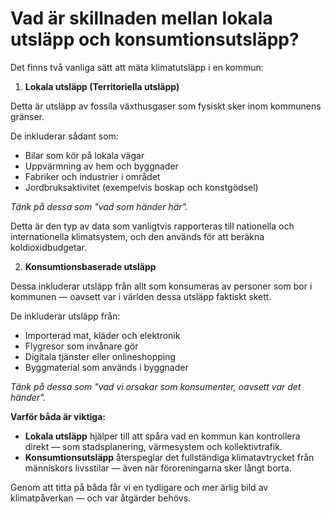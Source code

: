 # Vad är skillnaden mellan lokala utsläpp och konsumtionsutsläpp?

Det finns två vanliga sätt att mäta klimatutsläpp i en kommun:

1. **Lokala utsläpp (Territoriella utsläpp)**

Detta är utsläpp av fossila växthusgaser som fysiskt sker inom kommunens gränser.

De inkluderar sådant som:

- Bilar som kör på lokala vägar
- Uppvärmning av hem och byggnader
- Fabriker och industrier i området
- Jordbruksaktivitet (exempelvis boskap och konstgödsel)

*Tänk på dessa som "vad som händer här".*

Detta är den typ av data som vanligtvis rapporteras till nationella och internationella klimatsystem, och den används för att beräkna koldioxidbudgetar.

2. **Konsumtionsbaserade utsläpp**

Dessa inkluderar utsläpp från allt som konsumeras av personer som bor i kommunen — oavsett var i världen dessa utsläpp faktiskt skett.

De inkluderar utsläpp från:

- Importerad mat, kläder och elektronik
- Flygresor som invånare gör
- Digitala tjänster eller onlineshopping
- Byggmaterial som används i byggnader

*Tänk på dessa som "vad vi orsakar som konsumenter, oavsett var det händer".*

**Varför båda är viktiga:**

- **Lokala utsläpp** hjälper till att spåra vad en kommun kan kontrollera direkt — som stadsplanering, värmesystem och kollektivtrafik.
- **Konsumtionsutsläpp** återspeglar det fullständiga klimatavtrycket från människors livsstilar — även när föroreningarna sker långt borta.

Genom att titta på båda får vi en tydligare och mer ärlig bild av klimatpåverkan — och var åtgärder behövs.
